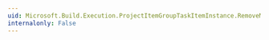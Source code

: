 ```yaml
---
uid: Microsoft.Build.Execution.ProjectItemGroupTaskItemInstance.RemoveMetadataLocation
internalonly: False
---
```


